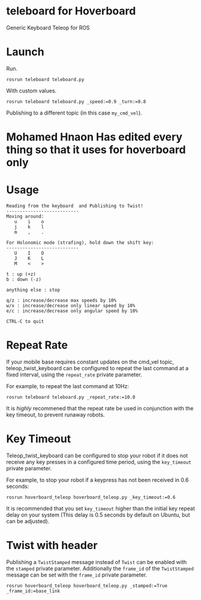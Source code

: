 # teleboard for Hoverboard
Generic Keyboard Teleop for ROS

# Launch
Run.
```
rosrun teleboard teleboard.py
```

With custom values.
```
rosrun teleboard teleboard.py _speed:=0.9 _turn:=0.8
```

Publishing to a different topic (in this case `my_cmd_vel`).


# Mohamed Hnaon Has edited every thing so that it uses for hoverboard only 


# Usage
```
Reading from the keyboard  and Publishing to Twist!
---------------------------
Moving around:
   u    i    o
   j    k    l
   m    ,    .

For Holonomic mode (strafing), hold down the shift key:
---------------------------
   U    I    O
   J    K    L
   M    <    >

t : up (+z)
b : down (-z)

anything else : stop

q/z : increase/decrease max speeds by 10%
w/x : increase/decrease only linear speed by 10%
e/c : increase/decrease only angular speed by 10%

CTRL-C to quit
```

# Repeat Rate

If your mobile base requires constant updates on the cmd\_vel topic, teleop\_twist\_keyboard can be configured to repeat the last command at a fixed interval, using the `repeat_rate` private parameter.

For example, to repeat the last command at 10Hz:

```
rosrun teleboard teleboard.py _repeat_rate:=10.0
```

It is _highly_ recommened that the repeat rate be used in conjunction with the key timeout, to prevent runaway robots.

# Key Timeout

Teleop\_twist\_keyboard can be configured to stop your robot if it does not receive any key presses in a configured time period, using the `key_timeout` private parameter.

For example, to stop your robot if a keypress has not been received in 0.6 seconds:
```
rosrun hoverboard_teleop hoverboard_teleop.py _key_timeout:=0.6
```

It is recommended that you set `key_timeout` higher than the initial key repeat delay on your system (This delay is 0.5 seconds by default on Ubuntu, but can be adjusted).

# Twist with header
Publishing a `TwistStamped` message instead of `Twist` can be enabled with the `stamped` private parameter. Additionally the `frame_id` of the `TwistStamped` message can be set with the `frame_id` private parameter.
```
rosrun hoverboard_teleop hoverboard_teleop.py _stamped:=True _frame_id:=base_link
```
